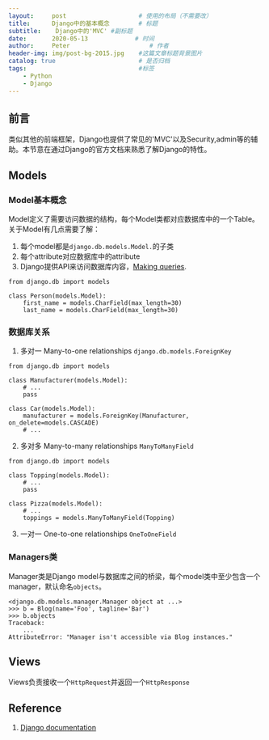 ```yaml
---
layout:     post                    # 使用的布局（不需要改）
title:      Django中的基本概念        # 标题 
subtitle:    Django中的'MVC' #副标题
date:       2020-05-13             # 时间
author:     Peter                      # 作者
header-img: img/post-bg-2015.jpg    #这篇文章标题背景图片
catalog: true                       # 是否归档
tags:                               #标签
    - Python
    - Django
---
```


## 前言

类似其他的前端框架，Django也提供了常见的'MVC'以及Security,admin等的辅助。本节意在通过Django的官方文档来熟悉了解Django的特性。  

## Models

### Model基本概念
Model定义了需要访问数据的结构，每个Model类都对应数据库中的一个Table。关于Model有几点需要了解：
1. 每个model都是`django.db.models.Model.`的子类
2. 每个attribute对应数据库中的attribute
3. Django提供API来访问数据库内容，[Making queries](https://docs.djangoproject.com/en/dev/topics/db/queries/).

```
from django.db import models

class Person(models.Model):
    first_name = models.CharField(max_length=30)
    last_name = models.CharField(max_length=30)
```
### 数据库关系

1. 多对一 Many-to-one relationships `django.db.models.ForeignKey`  

```
from django.db import models

class Manufacturer(models.Model):
    # ...
    pass

class Car(models.Model):
    manufacturer = models.ForeignKey(Manufacturer, on_delete=models.CASCADE)
    # ...
```

2. 多对多 Many-to-many relationships `ManyToManyField`  

```
from django.db import models

class Topping(models.Model):
    # ...
    pass

class Pizza(models.Model):
    # ...
    toppings = models.ManyToManyField(Topping)
```

3. 一对一 One-to-one relationships `OneToOneField`  

### Managers类

Manager类是Django model与数据库之间的桥梁，每个model类中至少包含一个manager，默认命名`objects`。  
```
<django.db.models.manager.Manager object at ...>
>>> b = Blog(name='Foo', tagline='Bar')
>>> b.objects
Traceback:
    ...
AttributeError: "Manager isn't accessible via Blog instances."
```

## Views 

Views负责接收一个`HttpRequest`并返回一个`HttpResponse`



## Reference
1. [Django documentation](https://docs.djangoproject.com/en/dev/)
